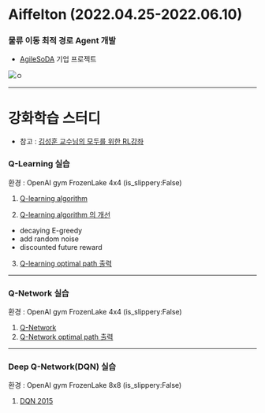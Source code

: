 # Aiffelton (2022.04.25-2022.06.10)


### 물류 이동 최적 경로 Agent 개발

- [AgileSoDA](http://www.agilesoda.com/) 기업 프로젝트
 
 ![ㅇ](http://www.agilesoda.com/theme/basic/img/sub/company/company_agilesoda__icon.svg)
 
 



---

# 강화학습 스터디
- 참고 : [김성훈 교수님의 모두를 위한 RL강좌](https://www.youtube.com/playlist?list=PLlMkM4tgfjnKsCWav-Z2F-MMFRx-2gMGG)

  


### Q-Learning 실습
환경 : OpenAI gym FrozenLake 4x4 (is_slippery:False) 

1. [Q-learning algorithm](https://github.com/riverlike/Project/blob/main/Hackathon2022/RL_Study/q_learning_01.ipynb)

2. [Q-learning algorithm 의 개선](https://github.com/riverlike/Project/blob/main/Hackathon2022/RL_Study/q_learning_02.ipynb)
  - decaying E-greedy
  - add random noise
  - discounted future reward

3. [Q-learning optimal path 출력](https://github.com/riverlike/Project/blob/main/Hackathon2022/RL_Study/q_learning_03.ipynb)


---

### Q-Network 실습
환경 : OpenAI gym FrozenLake 4x4 (is_slippery:False) 

1. [Q-Network](https://github.com/riverlike/Project/blob/main/Hackathon2022/RL_Study/q_network_01.ipynb)
2. [Q-Network optimal path 출력](https://github.com/riverlike/Project/blob/main/Hackathon2022/RL_Study/q_network_02.ipynb)

---

### Deep Q-Network(DQN) 실습
환경 : OpenAI gym FrozenLake 8x8 (is_slippery:False) 

1. [DQN 2015](https://github.com/riverlike/Project/blob/main/Hackathon2022/RL_Study/dqn_2015.ipynb)



